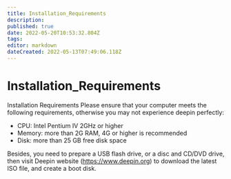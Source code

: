 ```yaml
---
title: Installation_Requirements
description: 
published: true
date: 2022-05-20T10:53:32.804Z
tags: 
editor: markdown
dateCreated: 2022-05-13T07:49:06.118Z
---
```


# Installation_Requirements
Installation Requirements
Please ensure that your computer meets the following requirements, otherwise you may not experience deepin perfectly:

- CPU: Intel Pentium IV 2GHz or higher
- Memory: more than 2G RAM, 4G or higher is recommended
- Disk: more than 25 GB free disk space

Besides, you need to prepare a USB flash drive, or a disc and CD/DVD drive, then visit Deepin website (https://www.deepin.org) to download the latest ISO file, and create a boot disk.
